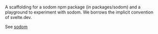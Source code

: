 A scaffolding for a sodom npm package (in packages/sodom) and a
playground to experiment with sodom.
We borrows the implicit convention of svelte.dev.

See [sodom](./packages/sodom/sodom.md)
